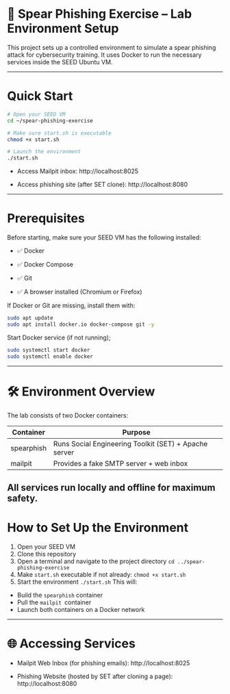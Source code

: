 # 📄 Spear Phishing Exercise – Lab Environment Setup

This project sets up a controlled environment to simulate a spear phishing attack for cybersecurity training. It uses Docker to run the necessary services inside the SEED Ubuntu VM.

---

#  Quick Start

```bash
# Open your SEED VM
cd ~/spear-phishing-exercise

# Make sure start.sh is executable
chmod +x start.sh

# Launch the environment
./start.sh
```
- Access Mailpit inbox: http://localhost:8025

- Access phishing site (after SET clone): http://localhost:8080
---

# Prerequisites
Before starting, make sure your SEED VM has the following installed:

- ✅ Docker

- ✅ Docker Compose

- ✅ Git

- ✅ A browser installed (Chromium or Firefox)

If Docker or Git are missing, install them with:
```bash
sudo apt update
sudo apt install docker.io docker-compose git -y
```
Start Docker service (if not running);
```bash
sudo systemctl start docker
sudo systemctl enable docker

```
---
# 🛠️ Environment Overview
The lab consists of two Docker containers:

| Container  | Purpose                                      |
|------------|----------------------------------------------|
| spearphish | Runs Social Engineering Toolkit (SET) + Apache server |
| mailpit    | Provides a fake SMTP server + web inbox      |


All services run locally and offline for maximum safety.
---
# How to Set Up the Environment
1. Open your SEED VM
2. Clone this repository
3. Open a terminal and navigate to the project directory
  `cd ../spear-phishing-exercise`
4. Make `start.sh` executable if not already:
   `chmod +x start.sh`
5. Start the environment
   `./start.sh`
This will:
- Build the `spearphish` container
- Pull the `mailpit `container
- Launch both containers on a Docker network
---
# 🌐 Accessing Services
- Mailpit Web Inbox (for phishing emails):
http://localhost:8025

- Phishing Website (hosted by SET after cloning a page):
http://localhost:8080

